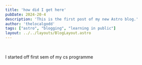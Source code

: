 ```yaml
---
title: 'how did I get here'
pubDate: 2024-20-4
description: 'This is the first post of my new Astro blog.'
author: 'thelocalgodd'
tags: ["astro", "blogging", "learning in public"]
layout: ../../layouts/BlogLayout.astro
---
```

<br>

 I started off first sem of my cs programme